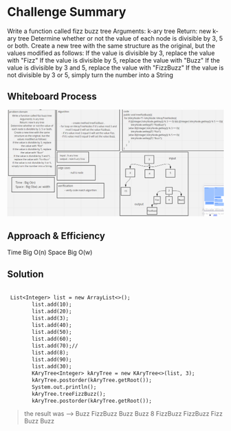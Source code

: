 # Challenge Summary
<!-- Description of the challenge -->
Write a function called fizz buzz tree
Arguments: k-ary tree
Return: new k-ary tree
Determine whether or not the value of each node is divisible by 3, 5 or both. Create a new tree with the same structure as the original, but the values modified as follows:
If the value is divisible by 3, replace the value with "Fizz"
If the value is divisible by 5, replace the value with "Buzz"
If the value is divisible by 3 and 5, replace the value with "FizzBuzz"
If the value is not divisible by 3 or 5, simply turn the number into a String
## Whiteboard Process
<!-- Embedded whiteboard image -->
![](challeng_18.PNG)
## Approach & Efficiency
<!-- What approach did you take? Why? What is the Big O space/time for this approach? -->
Time Big O(n)
Space Big O(w)
## Solution
<!-- Show how to run your code, and examples of it in action -->
```aidl

 List<Integer> list = new ArrayList<>();
        list.add(10);
        list.add(20);
        list.add(3);
        list.add(40);
        list.add(50);
        list.add(60);
        list.add(70);//
        list.add(8);
        list.add(90);
        list.add(30);
        KAryTree<Integer> kAryTree = new KAryTree<>(list, 3);
        kAryTree.postorder(kAryTree.getRoot());
        System.out.println();
        kAryTree.treeFizzBuzz();
        kAryTree.postorder(kAryTree.getRoot());
```
> the result was --> Buzz FizzBuzz Buzz Buzz 8 FizzBuzz FizzBuzz Fizz Buzz Buzz